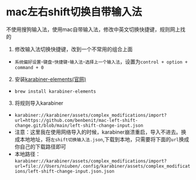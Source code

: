 # mac左右shift切换自带输入法
不使用搜狗输入法，使用mac自带输入法，修改中英文切换快捷键，规则网上找的

1. 修改输入法切换快捷键，改到一个不常用的组合上面
- ``系统偏好设置``-``键盘``-``快捷键``-``输入法``-``选择上一个输入法``，设置为``control + option + command + 0``

2. 安装[karabiner-elements(官网)](https://karabiner-elements.pqrs.org)
- ``brew install karabiner-elements``

3. 将规则导入karabiner
- ``karabiner://karabiner/assets/complex_modifications/import?url=https://github.com/benbenit/mac-left-shift-change.git/blob/main/left-shift-change-input.json``
- 注意：这里我在使用网络导入的时候，karabiner崩溃重启，导入不进去。换成本地地址，将``左shift切换输入法.json``,下载到本地，只需要将下面的``url``换成你自己的下载路径即可
- 本地路径：``karabiner://karabiner/assets/complex_modifications/import?url=file:///Users/niuben/.config/karabiner/assets/complex_modifications/left-shift-change-input.json.json``
